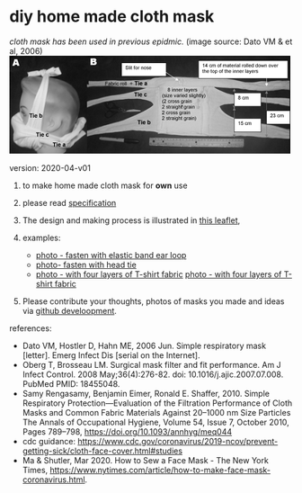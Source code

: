 # diy home made cloth mask

*cloth mask has been used in previous epidmic.* (image source: Dato VM & et al, 2006)
![mask that has been used before.](images/maskManUsedBeforeV1.png)


version: 2020-04-v01 

1. to make home made cloth mask for **own** use

2. please read [specification](README.md)

3. The design and making process is illustrated in [this leaflet](p01to11v4.pdf),

4. examples:
    * [photo - fasten with elastic band ear loop](photoMaskElasticType600x600pixel.png)
    * [photo- fasten with head tie](photoMaskTieType600x600pixel.png)
    * [photo - with four layers of T-shirt fabric](photoMaskElasticTypeOnThreeLayersOfTShirtFabric.png)
    [photo - with four layers of T-shirt fabric](photoMaskElasticTypeOnThreeLayersOfTShirtFabric300x300pixel.png)
    
5. Please contribute your thoughts, photos of masks you made and ideas via [github develoopment](https://github.com/chitakchan/cloth-mask).  







references:

* Dato VM, Hostler D, Hahn ME, 2006 Jun. Simple respiratory mask [letter]. Emerg Infect Dis [serial on the Internet]. 
* Oberg T, Brosseau LM. Surgical mask filter and fit performance. Am J Infect	Control. 2008 May;36(4):276-82. doi: 10.1016/j.ajic.2007.07.008. PubMed PMID:	18455048.
* Samy Rengasamy, Benjamin Eimer, Ronald E. Shaffer, 2010.  Simple Respiratory Protection—Evaluation of the Filtration Performance of Cloth Masks and Common Fabric Materials Against 20–1000 nm Size Particles 
The Annals of Occupational Hygiene, Volume 54, Issue 7, October 2010, Pages 789–798, https://doi.org/10.1093/annhyg/meq044
* cdc guidance: 
https://www.cdc.gov/coronavirus/2019-ncov/prevent-getting-sick/cloth-face-cover.html#studies 
* Ma & Shutler, Mar 2020.  How to Sew a Face Mask - The New York Times, https://www.nytimes.com/article/how-to-make-face-mask-coronavirus.html.

